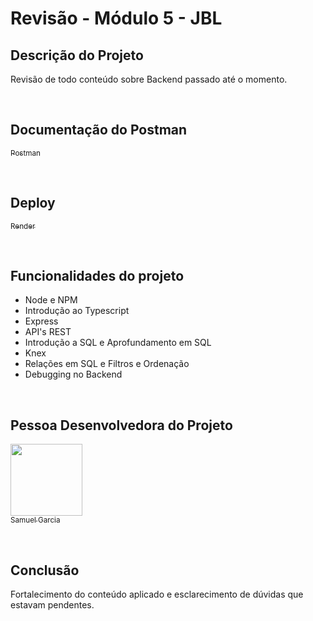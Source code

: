 # Revisão - Módulo 5 - JBL

## Descrição do Projeto

Revisão de todo conteúdo sobre Backend passado até o momento.

<br>

## Documentação do Postman
[<sub>Postman</sub>](https://documenter.getpostman.com/view/22363573/2s8Yt1spp7) 

<br>


## Deploy
[<sub>Render</sub>](https://github.com/Samuca010) 

<br>

## Funcionalidades do projeto

- Node e NPM 
- Introdução ao Typescript
- Express
- API's REST
- Introdução a SQL e  Aprofundamento em SQL
- Knex
- Relações em SQL e Filtros e Ordenação
- Debugging no Backend

<br>

## Pessoa Desenvolvedora do Projeto

 [<img src="https://avatars.githubusercontent.com/u/102331990?v=4" width=115><br><sub>Samuel Garcia</sub>](https://github.com/Samuca010) 

<br>

## Conclusão

Fortalecimento do conteúdo aplicado e esclarecimento de dúvidas que estavam pendentes.

